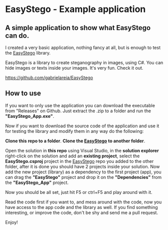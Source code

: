 # EasyStego - Example application

## A simple application to show what EasyStego can do.
 
I created a very basic application, nothing fancy at all, but is enough to test the [EasyStego](https://github.com/gabrielareia/EasyStego) library.
 
EasyStego is a library to create steganography in images, using C#. You can hide images or texts inside your images. It's very fun. Check it out.
 
https://github.com/gabrielareia/EasyStego

## How to use

If you want to only use the application you can download the executable from "Releases" on Github. Just extract the .zip to a folder and run the **"EasyStego_App.exe"**.

Now if you want to download the source code of the application and use it for testing the library and modify them in any way do the following:

**Clone this repo to a folder**. **Clone the [EasyStego](https://github.com/gabrielareia/EasyStego) to another folder**.

Open the solution in **this repo** using Visual Studio, in the **solution explorer** right-click on the solution and add an **existing project**, select the **EasyStego.csproj** project in the [EasyStego](https://github.com/gabrielareia/EasyStego) repo you added to the other folder, after it is done you should have 2 projects inside your solution. Now add the new project (library) as a dependency to the first project (app), you can drag the **"EasyStego"** project and drop it on the **"Dependencies"** from the **"EasyStego_App"** project.

Now you should be all set, just hit F5 or ctrl+F5 and play around with it. 

Read the code first if you want to, and mess around with the code, now you have access to the app code and the library as well. 
If you find something interesting, or improve the code, don't be shy and send me a pull request.

Enjoy!
